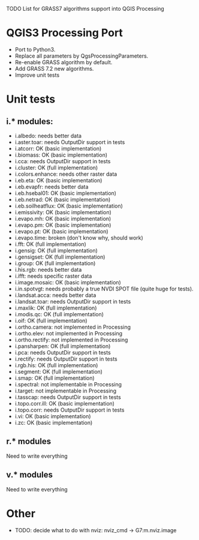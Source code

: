 TODO List for GRASS7 algorithms support into QGIS Processing

QGIS3 Processing Port
=====================

* Port to Python3.
* Replace all parameters by QgsProcessingParameters.
* Re-enable GRASS algorithm by default.
* Add GRASS 7.2 new algorithms.
* Improve unit tests

Unit tests
==========

i.* modules:
------------

* i.albedo: needs better data
* i.aster.toar: needs OutputDir support in tests
* i.atcorr: OK (basic implementation)
* i.biomass: OK (basic implementation)
* i.cca: needs OutputDir support in tests
* i.cluster: OK (full implementation)
* i.colors.enhance: needs other raster data
* i.eb.eta: OK (basic implementation)
* i.eb.evapfr: needs better data
* i.eb.hsebal01: OK (basic implementation)
* i.eb.netrad: OK (basic implementation)
* i.eb.soilheatflux: OK (basic implementation)
* i.emissivity: OK (basic implementation)
* i.evapo.mh: OK (basic implementation)
* i.evapo.pm: OK (basic implementation)
* i.evapo.pt: OK (basic implementation)
* i.evapo.time: broken (don't know why, should work)
* i.fft: OK (full implementation)
* i.gensig: OK (full implementation)
* i.gensigset: OK (full implementation)
* i.group: OK (full implementation)
* i.his.rgb: needs better data
* i.ifft: needs specific raster data
* i.image.mosaic: OK (basic implementation)
* i.in.spotvgt: needs probably a true NVDI SPOT file (quite huge for tests).
* i.landsat.acca: needs better data
* i.landsat.toar: needs OutputDir support in tests
* i.maxlik: OK (full implementation)
* i.modis.qc: OK (full implementation)
* i.oif: OK (full implementation)
* i.ortho.camera: not implemented in Processing
* i.ortho.elev: not implemented in Processing
* i.ortho.rectify: not implemented in Processing
* i.pansharpen: OK (full implementation)
* i.pca: needs OutputDir support in tests
* i.rectify: needs OutputDir support in tests
* i.rgb.his: OK (full implementation)
* i.segment: OK (full implementation)
* i.smap: OK (full implementation)
* i.spectral: not implementable in Processing
* i.target: not implementable in Processing
* i.tasscap: needs OutputDir support in tests
* i.topo.corr.ill: OK (basic implementation)
* i.topo.corr: needs OutputDir support in tests
* i.vi: OK (basic implementation)
* i.zc: OK (basic implementation)

r.* modules
-----------

Need to write everything

v.* modules
-----------

Need to write everything

Other
=====

* TODO: decide what to do with nviz:
    nviz_cmd -> G7:m.nviz.image
